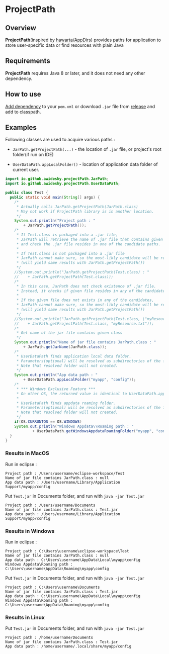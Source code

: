 # ProjectPath

## Overview

**ProjectPath**(inspired by [hawarta/AppDirs](https://github.com/harawata/appdirs)) provides paths for application to store user-specific data or find resources with plain Java

## Requirements

**ProjectPath** requires Java 8 or later, and it does not need any other dependency.

## How to use

[Add dependency](https://central.sonatype.com/artifact/io.github.awidesky/ProjectPath) to your `pom.xml` or download `.jar` file from [release](https://github.com/awidesky/ProjectPath/releases) and add to classpath.

## Examples

Following classes are used to acquire  various paths :

* `JarPath.getProjectPath(...)` - the location of `.jar` file, or project's root folder(if run on IDE)

* `UserDataPath.appLocalFolder()` - location of application data folder of current user.

```java
import io.github.awidesky.projectPath.JarPath;
import io.github.awidesky.projectPath.UserDataPath;

public class Test {
  public static void main(String[] args) {
    /*
     * Actually calls JarPath.getProjectPath(JarPath.class)
     * May not work if ProjectPath library is in another location. 
     */
    System.out.println("Project path : "
        + JarPath.getProjectPath());
    /*
     * If Test.class is packaged into a .jar file,
     * JarPath will retrieve the name of .jar file that contains given class(Test.class),
     * and check the .jar file resides in one of the candidate paths.
     * 
     * If Test.class is not packaged into a .jar file
     * JarPath cannot make sure, so the most-likly candidate will be returned.
     * (will yield same results with JarPath.getProjectPath())
     */
    //System.out.println("JarPath.getProjectPath(Test.class) : "
    //    + JarPath.getProjectPath(Test.class));
    /*
     * In this case, JarPath does not check existence of .jar file.
     * Instead, it checks if given file resides in any of the candidate paths.
     * 
     * If the given file does not exists in any of the candidates,
     * JarPath cannot make sure, so the most-likly candidate will be returned.
     * (will yield same results with JarPath.getProjectPath())
     */
    //System.out.println("JarPath.getProjectPath(Test.class, \"myResource.txt\") : "
    //    + JarPath.getProjectPath(Test.class, "myResource.txt"));
	/*
	 * Get name of the jar file contains given class
	 */
	System.out.println("Name of jar file contains JarPath.class : "
		+ JarPath.getJarName(JarPath.class));
    /*
     * UserDataPath finds application local data folder.
     * Parameters(optional) will be resolved as subdirectories of the folder.
     * Note that resolved folder will not created.  
     */
    System.out.println("App data path : "
        + UserDataPath.appLocalFolder("myapp", "config"));
    /*
     * *** Windows Exclusive Feature ***
     * On other OS, the returned value is identical to UserDataPath.appLocalFolder()
     * 
     * UserDataPath finds appdata roaming folder.
     * Parameters(optional) will be resolved as subdirectories of the folder.
     * Note that resolved folder will not created.  
     */
    if(OS.CURRUNTOS == OS.WINDOWS)
    System.out.println("Windows Appdata\\Roaming path : "
    		+ UserDataPath.getWindowsAppdataRoamingFolder("myapp", "config"));
  }
}
```



### Results in MacOS

Run in eclipse :

```
Project path : /Users/username/eclipse-workspace/Test
Name of jar file contains JarPath.class : null
App data path : /Users/username/Library/Application Support/myapp/config
```

Put `Test.jar` in Documents folder, and run with `java -jar Test.jar` 

```
Project path : /Users/username/Documents
Name of jar file contains JarPath.class : Test.jar
App data path : /Users/username/Library/Application Support/myapp/config
```



### Results in Windows

Run in eclipse :

```
Project path : C:\Users\username\eclipse-workspace\Test
Name of jar file contains JarPath.class : null
App data path : C:\Users\username\AppData\Local\myapp\config
Windows Appdata\Roaming path : C:\Users\username\AppData\Roaming\myapp\config
```

Put `Test.jar` in Documents folder, and run with `java -jar Test.jar` 

```
Project path : C:\Users\username\Documents
Name of jar file contains JarPath.class : Test.jar
App data path : C:\Users\username\AppData\Local\myapp\config
Windows Appdata\Roaming path : C:\Users\username\AppData\Roaming\myapp\config
```



### Results in Linux

Put `Test.jar` in Documents folder, and run with `java -jar Test.jar` 

```
Project path : /home/username/Documents
Name of jar file contains JarPath.class : Test.jar
App data path : /home/username/.local/share/myapp/config
```

